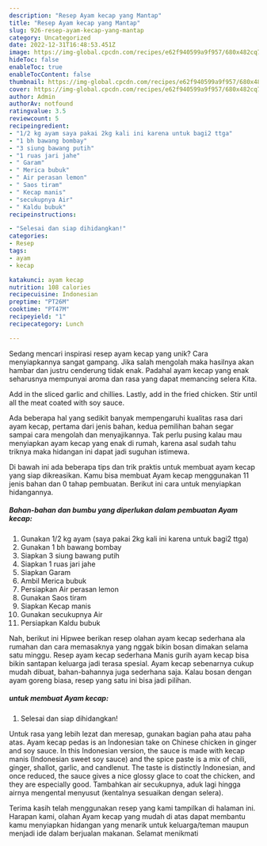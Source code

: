 ```yaml
---
description: "Resep Ayam kecap yang Mantap"
title: "Resep Ayam kecap yang Mantap"
slug: 926-resep-ayam-kecap-yang-mantap
category: Uncategorized
date: 2022-12-31T16:48:53.451Z
image: https://img-global.cpcdn.com/recipes/e62f940599a9f957/680x482cq70/ayam-kecap-foto-resep-utama.jpg
hideToc: false
enableToc: true
enableTocContent: false
thumbnail: https://img-global.cpcdn.com/recipes/e62f940599a9f957/680x482cq70/ayam-kecap-foto-resep-utama.jpg
cover: https://img-global.cpcdn.com/recipes/e62f940599a9f957/680x482cq70/ayam-kecap-foto-resep-utama.jpg
author: Admin
authorAv: notfound
ratingvalue: 3.5
reviewcount: 5
recipeingredient:
- "1/2 kg ayam saya pakai 2kg kali ini karena untuk bagi2 ttga"
- "1 bh bawang bombay"
- "3 siung bawang putih"
- "1 ruas jari jahe"
- " Garam"
- " Merica bubuk"
- " Air perasan lemon"
- " Saos tiram"
- " Kecap manis"
- "secukupnya Air"
- " Kaldu bubuk"
recipeinstructions:

- "Selesai dan siap dihidangkan!"
categories:
- Resep
tags:
- ayam
- kecap

katakunci: ayam kecap 
nutrition: 108 calories
recipecuisine: Indonesian
preptime: "PT26M"
cooktime: "PT47M"
recipeyield: "1"
recipecategory: Lunch

---
```





Sedang mencari inspirasi resep ayam kecap yang unik? Cara menyiapkannya sangat gampang. Jika salah mengolah maka hasilnya akan hambar dan justru cenderung tidak enak. Padahal ayam kecap yang enak seharusnya mempunyai aroma dan rasa yang dapat memancing selera Kita.





Add in the sliced garlic and chillies. Lastly, add in the fried chicken. Stir until all the meat coated with soy sauce.

Ada beberapa hal yang sedikit banyak mempengaruhi kualitas rasa dari ayam kecap, pertama dari jenis bahan, kedua pemilihan bahan segar sampai cara mengolah dan menyajikannya. Tak perlu pusing kalau mau menyiapkan ayam kecap yang enak di rumah, karena asal sudah tahu triknya maka hidangan ini dapat jadi suguhan istimewa.






Di bawah ini ada beberapa tips dan trik praktis untuk membuat ayam kecap yang siap dikreasikan. Kamu bisa membuat Ayam kecap menggunakan 11 jenis bahan dan 0 tahap pembuatan. Berikut ini cara untuk menyiapkan hidangannya.

<!--inarticleads1-->

##### Bahan-bahan dan bumbu yang diperlukan dalam pembuatan Ayam kecap:

1. Gunakan 1/2 kg ayam (saya pakai 2kg kali ini karena untuk bagi2 ttga)
1. Gunakan 1 bh bawang bombay
1. Siapkan 3 siung bawang putih
1. Siapkan 1 ruas jari jahe
1. Siapkan  Garam
1. Ambil  Merica bubuk
1. Persiapkan  Air perasan lemon
1. Gunakan  Saos tiram
1. Siapkan  Kecap manis
1. Gunakan secukupnya Air
1. Persiapkan  Kaldu bubuk


Nah, berikut ini Hipwee berikan resep olahan ayam kecap sederhana ala rumahan dan cara memasaknya yang nggak bikin bosan dimakan selama satu minggu. Resep ayam kecap sederhana Manis gurih ayam kecap bisa bikin santapan keluarga jadi terasa spesial. Ayam kecap sebenarnya cukup mudah dibuat, bahan-bahannya juga sederhana saja. Kalau bosan dengan ayam goreng biasa, resep yang satu ini bisa jadi pilihan. 

<!--inarticleads2-->

#####  untuk membuat Ayam kecap:


1. Selesai dan siap dihidangkan!

Untuk rasa yang lebih lezat dan meresap, gunakan bagian paha atau paha atas. Ayam kecap pedas is an Indonesian take on Chinese chicken in ginger and soy sauce. In this Indonesian version, the sauce is made with kecap manis (Indonesian sweet soy sauce) and the spice paste is a mix of chili, ginger, shallot, garlic, and candlenut. The taste is distinctly Indonesian, and once reduced, the sauce gives a nice glossy glace to coat the chicken, and they are especially good. Tambahkan air secukupnya, aduk lagi hingga airnya mengental menyusut (kentalnya sesuaikan dengan selera). 

Terima kasih telah menggunakan resep yang kami tampilkan di halaman ini. Harapan kami, olahan Ayam kecap yang mudah di atas dapat membantu kamu menyiapkan hidangan yang menarik untuk keluarga/teman maupun menjadi ide dalam berjualan makanan. Selamat menikmati
